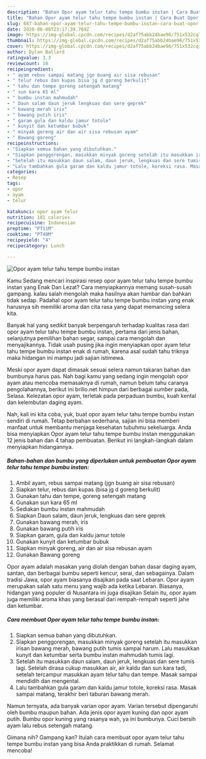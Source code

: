 ```yaml
---
description: "Bahan Opor ayam telur tahu tempe bumbu instan | Cara Buat Opor ayam telur tahu tempe bumbu instan Yang Menggugah Selera"
title: "Bahan Opor ayam telur tahu tempe bumbu instan | Cara Buat Opor ayam telur tahu tempe bumbu instan Yang Menggugah Selera"
slug: 687-bahan-opor-ayam-telur-tahu-tempe-bumbu-instan-cara-buat-opor-ayam-telur-tahu-tempe-bumbu-instan-yang-menggugah-selera
date: 2020-06-08T23:17:39.769Z
image: https://img-global.cpcdn.com/recipes/d2af75abb24bae96/751x532cq70/opor-ayam-telur-tahu-tempe-bumbu-instan-foto-resep-utama.jpg
thumbnail: https://img-global.cpcdn.com/recipes/d2af75abb24bae96/751x532cq70/opor-ayam-telur-tahu-tempe-bumbu-instan-foto-resep-utama.jpg
cover: https://img-global.cpcdn.com/recipes/d2af75abb24bae96/751x532cq70/opor-ayam-telur-tahu-tempe-bumbu-instan-foto-resep-utama.jpg
author: Dylan Ballard
ratingvalue: 3.3
reviewcount: 10
recipeingredient:
- " ayam rebus sampai matang jgn buang air sisa rebusan"
- " telur rebus dan kupas bisa jg d goreng berkulit"
- " tahu dan tempe goreng setengah matang"
- " sun kara 65 ml"
- " bumbu instan mahmudah"
- " Daun salam daun jeruk lengkuas dan sere geprek"
- " bawang merah iris"
- " bawang putih iris"
- " garam gula dan kaldu jamur totole"
- " kunyit dan ketumbar bubuk"
- " minyak goreng air dan air sisa rebusan ayam"
- " Bawang goreng"
recipeinstructions:
- "Siapkan semua bahan yang dibutuhkan."
- "Siapkan penggorengan, masukkan minyak goreng setelah itu masukkan irisan bawang merah, bawang putih tumis sampai harum. Lalu masukkan kunyit dan ketumbar serta bumbu instan mahmudah tumis lagi."
- "Setelah itu masukkan daun salam, daun jeruk, lengkuas dan sere tumis lagi. Setelah dirasa cukup masukkan air, air kaldu dan sun kara tadi, setelah tercampur masukkan ayam telur tahu dan tempe. Masak sampai mendidih dan mengental."
- "Lalu tambahkan gula garam dan kaldu jamur totole, koreksi rasa. Masak sampai matang, terakhir beri taburan bawang merah."
categories:
- Resep
tags:
- opor
- ayam
- telur

katakunci: opor ayam telur 
nutrition: 181 calories
recipecuisine: Indonesian
preptime: "PT11M"
cooktime: "PT48M"
recipeyield: "4"
recipecategory: Lunch

---
```



![Opor ayam telur tahu tempe bumbu instan](https://img-global.cpcdn.com/recipes/d2af75abb24bae96/751x532cq70/opor-ayam-telur-tahu-tempe-bumbu-instan-foto-resep-utama.jpg)

Kamu Sedang mencari inspirasi resep opor ayam telur tahu tempe bumbu instan yang Enak Dan Lezat? Cara menyiapkannya memang susah-susah gampang. kalau salah mengolah maka hasilnya akan hambar dan bahkan tidak sedap. Padahal opor ayam telur tahu tempe bumbu instan yang enak harusnya sih memiliki aroma dan cita rasa yang dapat memancing selera kita.

Banyak hal yang sedikit banyak berpengaruh terhadap kualitas rasa dari opor ayam telur tahu tempe bumbu instan, pertama dari jenis bahan, selanjutnya pemilihan bahan segar, sampai cara mengolah dan menyajikannya. Tidak usah pusing jika ingin menyiapkan opor ayam telur tahu tempe bumbu instan enak di rumah, karena asal sudah tahu triknya maka hidangan ini mampu jadi sajian istimewa.

Meski opor ayam dapat dimasak sesuai selera namun takaran bahan dan bumbunya harus pas. Nah bagi kamu yang sedang ingin mengolah opor ayam atau mencoba memasaknya di rumah, namun belum tahu caranya pengolahannya, berikut ini brilio.net himpun dari berbagai sumber pada, Selasa. Kelezatan opor ayam, terletak pada perpaduan bumbu, kuah kental dan kelembutan daging ayam.


Nah, kali ini kita coba, yuk, buat opor ayam telur tahu tempe bumbu instan sendiri di rumah. Tetap berbahan sederhana, sajian ini bisa memberi manfaat untuk membantu menjaga kesehatan tubuhmu sekeluarga. Anda bisa menyiapkan Opor ayam telur tahu tempe bumbu instan menggunakan 12 jenis bahan dan 4 tahap pembuatan. Berikut ini langkah-langkah dalam menyiapkan hidangannya.

<!--inarticleads1-->

##### Bahan-bahan dan bumbu yang diperlukan untuk pembuatan Opor ayam telur tahu tempe bumbu instan:

1. Ambil  ayam, rebus sampai matang (jgn buang air sisa rebusan)
1. Siapkan  telur, rebus dan kupas (bisa jg d goreng berkulit)
1. Gunakan  tahu dan tempe, goreng setengah matang
1. Gunakan  sun kara 65 ml
1. Sediakan  bumbu instan mahmudah
1. Siapkan  Daun salam, daun jeruk, lengkuas dan sere geprek
1. Gunakan  bawang merah, iris
1. Gunakan  bawang putih iris
1. Siapkan  garam, gula dan kaldu jamur totole
1. Gunakan  kunyit dan ketumbar bubuk
1. Siapkan  minyak goreng, air dan air sisa rebusan ayam
1. Gunakan  Bawang goreng


Opor ayam adalah masakan yang diolah dengan bahan dasar daging ayam, santan, dan berbagai bumbu seperti kencur, serai, dan sebagainya. Dalam tradisi Jawa, opor ayam biasanya disajikan pada saat Lebaran. Opor ayam merupakan salah satu menu yang wajib ada ketika Lebaran. Biasanya, hidangan yang populer di Nusantara ini juga disajikan Selain itu, opor ayam juga memiliki aroma khas yang berasal dari rempah-rempah seperti jahe dan ketumbar. 

<!--inarticleads2-->

##### Cara membuat Opor ayam telur tahu tempe bumbu instan:

1. Siapkan semua bahan yang dibutuhkan.
1. Siapkan penggorengan, masukkan minyak goreng setelah itu masukkan irisan bawang merah, bawang putih tumis sampai harum. Lalu masukkan kunyit dan ketumbar serta bumbu instan mahmudah tumis lagi.
1. Setelah itu masukkan daun salam, daun jeruk, lengkuas dan sere tumis lagi. Setelah dirasa cukup masukkan air, air kaldu dan sun kara tadi, setelah tercampur masukkan ayam telur tahu dan tempe. Masak sampai mendidih dan mengental.
1. Lalu tambahkan gula garam dan kaldu jamur totole, koreksi rasa. Masak sampai matang, terakhir beri taburan bawang merah.


Namun ternyata, ada banyak varian opor ayam. Varian tersebut dipengaruhi oleh bumbu maupun bahan. Ada jenis opor ayam kuning dan opor ayam putih. Bumbu opor kuning yang rasanya wah, ya ini bumbunya. Cuci bersih ayam lalu rebus setengah matang. 

Gimana nih? Gampang kan? Itulah cara membuat opor ayam telur tahu tempe bumbu instan yang bisa Anda praktikkan di rumah. Selamat mencoba!
